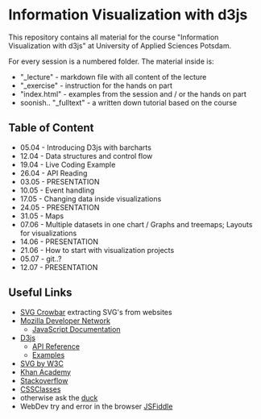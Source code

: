 # Information Visualization with d3js

This repository contains all material for the course "Information Visualization with d3js" at University of Applied Sciences Potsdam.

For every session is a numbered folder. The material inside is:
* "_lecture" - markdown file with all content of the lecture 
* "_exercise" - instruction for the hands on part
* "index.html" - examples from the session and / or the hands on part
* soonish.. "_fulltext" - a written down tutorial based on the course

## Table of Content

* 05.04 - Introducing D3js with barcharts
* 12.04 - Data structures and control flow
* 19.04 - Live Coding Example
* 26.04 - API Reading
* 03.05 - PRESENTATION
* 10.05 - Event handling
* 17.05 - Changing data inside visualizations
* 24.05 - PRESENTATION
* 31.05 - Maps
* 07.06 - Multiple datasets in one chart / Graphs and treemaps; Layouts for visualizations
* 14.06 - PRESENTATION
* 21.06 - How to start with visualization projects
* 05.07 - git..?
* 12.07 - PRESENTATION

## Useful Links
* [SVG Crowbar](https://nytimes.github.io/svg-crowbar/) extracting SVG's from websites
* [Mozilla Developer Network](https://developer.mozilla.org/en-US/)
	- [JavaScript Documentation](https://developer.mozilla.org/en-US/docs/Web/JavaScript)
* [D3js](https://d3js.org/)
	- [API Reference](https://github.com/d3/d3/blob/master/API.md)
	- [Examples](https://github.com/d3/d3/wiki/Gallery)
* [SVG by W3C](https://www.w3.org/TR/SVG/) 
* [Khan Academy](https://www.khanacademy.org/computing/computer-programming)
* [Stackoverflow](http://stackoverflow.com/)
* [CSSClasses](http://cssclass.es/materials/)
* otherwise ask the [duck](https://duckduckgo.com/)
* WebDev try and error in the browser [JSFiddle](http://jsfiddle.net/)
